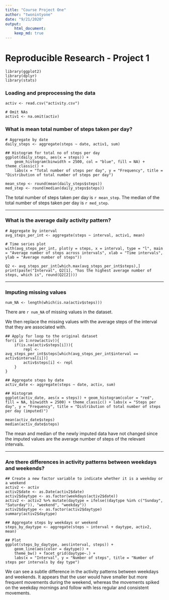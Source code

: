 ```yaml
---
title: "Course Project One"
author: "twonintyone"
date: "9/21/2020"
output: 
    html_document:
    keep_md: true
---
```


Reproducible Research - Project 1
======================================

```{r load libraries}
library(ggplot2)
library(dplyr)
library(stats)
```

### Loading and preprocessing the data

```{r - load data}
activ <- read.csv("activity.csv")

# Omit NAs
activ1 <- na.omit(activ)
```

### What is mean total number of steps taken per day? 

```{r Q1 - Histogram}
# Aggregate by date
daily_steps <- aggregate(steps ~ date, activ1, sum)

## Histogram for total no of steps per day
ggplot(daily_steps, aes(x = steps)) + 
    geom_histogram(binwidth = 2500, col = "blue", fill = NA) + theme_classic() + 
    labs(x = "Total number of steps per day", y = "Frequency", title = "Distribution of total number of steps per day")
```

```{r Q1 - summary stat}
mean_step <- round(mean(daily_steps$steps))
med_step <- round(median(daily_steps$steps))
```

The total number of steps taken per day is `r mean_step`. 
The median of the total number of steps taken per day is `r med_step`.

***

### What is the average daily activity pattern?

```{r time series plot}
# Aggregate by interval
avg_steps_per_int <- aggregate(steps ~ interval, activ1, mean)

# Time series plot
with(avg_steps_per_int, plot(y = steps, x = interval, type = "l", main = "Average number of steps across intervals", xlab = "Time intervals", ylab = "Average number of steps"))
```

```{r Q2 - max no}
Q2 <- avg_steps_per_int[which.max(avg_steps_per_int$steps),]
print(paste("Interval", Q2[1], "has the highest average number of steps, which is", round(Q2[2])))
```

***

### Imputing missing values

```{r total NA}
num_NA <- length(which(is.na(activ$steps)))
```

There are `r num_NA` of missing values in the dataset.

We then replace the missing values with the average steps of the interval that they are associated with.

```{r fill NA}
## Apply for loop to the original dataset
for(i in 1:nrow(activ)){
    if(is.na(activ$steps[i])){
        repl <- avg_steps_per_int$steps[which(avg_steps_per_int$interval == activ$interval[i])]
        activ$steps[i] <- repl
    }
}

## Aggregate steps by date
activ_date <- aggregate(steps ~ date, activ, sum)

## Histogram
ggplot(activ_date, aes(x = steps)) + geom_histogram(color = "red", fill = NA, binwidth = 2500) + theme_classic() + labs(x = "Steps per day", y = "Frequency", title = "Distribution of total number of steps per day (imputed)")
```

```{r imputed stat}
mean(activ_date$steps)
median(activ_date$steps)
```

The mean and median of the newly imputed data have not changed since the imputed values are the average number of steps of the relevant intervals.

***

### Are there differences in activity patterns between weekdays and weekends?

```{r new factor var & panel plot}
## Create a new factor variable to indicate whether it is a weekday or a weekend
activ2 <- activ
activ2$date <- as.Date(activ2$date)
activ2$daytype <- as.factor(weekdays(activ2$date))
activ2 <- activ2 %>% mutate(daytype = ifelse((daytype %in% c("Sunday", "Saturday")), "weekend", "weekday"))
activ2$daytype <- as.factor(activ2$daytype)
summary(activ2$daytype)

## Aggregate steps by weekdays or weekend
steps_by_daytype <- aggregate(steps ~ interval + daytype, activ2,  mean)

## Plot
ggplot(steps_by_daytype, aes(interval, steps)) +
    geom_line(aes(color = daytype)) +
    theme_bw() + facet_grid(daytype~.) + 
    labs(x = "Interval", y = "Number of steps", title = "Number of steps per intervals by day type")
```

We can see a subtle difference in the activity patterns between weekdays and weekends. It appears that the user would have smaller but more frequent movements during the weekend, whereas the movements spiked on the weekday mornings and follow with less regular and consistent movements.

